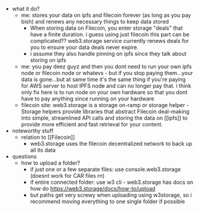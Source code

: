   * what it do?
    * me: stores your data on ipfs and filecoin forever (as long as you pay bish) and renews any necessary things to keep data stored
      * When storing data on Filecoin, you enter storage "deals" that have a finite duration. i guess using just filecoin this part can be complicated?? web3.storage service currently renews deals for you to ensure your data deals never expire.
      * i assume they also handle pinning on ipfs since they talk about storing on ipfs
    * me: you pay deez guyz and then you dont need to run your own ipfs node or filecoin node or whatevs - but if you stop paying them...your data is gone...but at same time it's the same thing if you're paying for AWS server to host IPFS node and can no longer pay that. i think only fix here is to run node on your own hardware so that you dont have to pay anything since running on your hardware
    * filecoin site: web3.storage is a storage on-ramp or storage helper - Storage helpers provide libraries that abstract Filecoin deal-making into simple, streamlined API calls and storing the data on [[ipfs]] to provide more efficient and fast retrieval for your content.
  * noteworthy stuff
    * relation to [[Filecoin]]
      * web3.storage uses the filecoin decentralized network to back up all its data
  * questions
    * how to upload a folder?
      * if just one or a few separate files: use console.web3.storage (doesnt work for CAR files rn)
      * if entire connected folder: use w3 cli - web3.storage has docs on how do https://web3.storage/docs/how-to/upload
      * but paths get very screwy when uploading using w3storage, so i recommend moving everything to one single folder if possible
